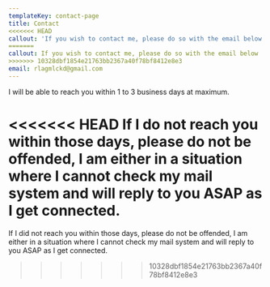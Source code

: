 ```yaml
---
templateKey: contact-page
title: Contact
<<<<<<< HEAD
callout: 'If you wish to contact me, please do so with the email below:'
=======
callout: If you wish to contact me, please do so with the email below
>>>>>>> 10328dbf1854e21763bb2367a40f78bf8412e8e3
email: rlagmlckd@gmail.com
---
```

I will be able to reach you within 1 to 3 business days at maximum.

<<<<<<< HEAD
If I do not reach you within those days, please do not be offended, I am either in a situation where I cannot check my mail system and will reply to you ASAP as I get connected.
=======
If I did not reach you within those days, please do not be offended, I am either in a situation where I cannot check my mail system and will reply to you ASAP as I get connected.

>>>>>>> 10328dbf1854e21763bb2367a40f78bf8412e8e3
